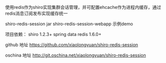 
使用redis作为shiro实现集群会话管理，并可配置ehcache作为进程内缓存，通过redis消息订阅发布实现缓存统一

shiro-redis-session
	jar
shiro-redis-session-webapp
	示例demo
	
	
项目依赖：
	shiro 1.2.3+
	spring data redis 1.6.0+
	
	
	
github 地址
	https://github.com/xiaolongyuan/shiro-redis-session

oschina 地址
	http://git.oschina.net/xiaolongyuan/shiro-redis-session